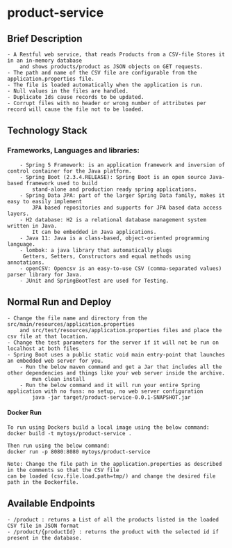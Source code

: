 # product-service

## Brief Description
    - A Restful web service, that reads Products from a CSV-file Stores it in an in-memory database 
        and shows products/product as JSON objects on GET requests. 
    - The path and name of the CSV file are configurable from the application.properties file.
    - The file is loaded automatically when the application is run.
    - Null values in the files are handled.
    - Duplicate Ids cause records to be updated.
    - Corrupt files with no header or wrong number of attributes per record will cause the file not to be loaded.

## Technology Stack
  ### Frameworks, Languages and libraries:
        - Spring 5 Framework: is an application framework and inversion of control container for the Java platform.
        - Spring Boot (2.3.4.RELEASE): Spring Boot is an open source Java-based framework used to build 
            stand-alone and production ready spring applications. 
        - Spring Data JPA: part of the larger Spring Data family, makes it easy to easily implement 
            JPA based repositories and supports for JPA based data access layers.
        - H2 database: H2 is a relational database management system written in Java. 
            It can be embedded in Java applications.
        - Java 11: Java is a class-based, object-oriented programming language.
        - lombok: a java library that automatically plugs 
         Getters, Setters, Constructors and equal methods using annotations.
        - openCSV: Opencsv is an easy-to-use CSV (comma-separated values) parser library for Java.
        - JUnit and SpringBootTest are used for Testing.
    
## Normal Run and Deploy
    - Change the file name and directory from the src/main/resources/application.properties 
        and src/test/resources/application.properties files and place the csv file at that location.
    - Change the test parameters for the server if it will not be run on  localhost at both files
    - Spring Boot uses a public static void main entry-point that launches an embedded web server for you.
        - Run the below maven command and get a Jar that includes all the other dependencies and things like your web server inside the archive.
            mvn clean install
        - Run the below command and it will run your entire Spring application with no fuss: no setup, no web server configuration
            java -jar target/product-service-0.0.1-SNAPSHOT.jar
     
 #### Docker Run
    To run using Dockers build a local image using the below command:
    docker build -t mytoys/product-service .
    
    Then run using the below command:
    docker run -p 8080:8080 mytoys/product-service
    
    Note: Change the file path in the application.properties as described in the comments so that the CSV file
    can be loaded (csv.file.load.path=tmp/) and change the desired file path in the Dockerfile. 

## Available Endpoints
    - /product : returns a List of all the products listed in the loaded CSV file in JSON format
    - /product/{productId} : returns the product with the selected id if present in the database.
    